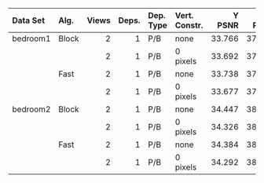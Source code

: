 | Data Set   | Alg.  | Views | Deps. | Dep. Type | Vert. Constr.  | Y PSNR | U PSNR | V PSNR | Bitrate | Time   |
| :--------- | :---- | ----: | ----: | :-------- | :------------- | -----: | -----: | -----: | ------: | -----: |
| bedroom1   | Block |     2 |     1 | P/B       | none           | 33.766 | 37.118 | 37.096 | 18625.5 | 142.68 |
|            |       |     2 |     1 | P/B       | 0 pixels       | 33.692 | 37.098 | 37.074 | 19065.9 |   2.36 |
|            | Fast  |     2 |     1 | P/B       | none           | 33.738 | 37.109 | 37.088 | 18640.1 |   2.64 |
|            |       |     2 |     1 | P/B       | 0 pixels       | 33.677 | 37.093 | 37.069 | 19091.2 |   1.42 |
| bedroom2   | Block |     2 |     1 | P/B       | none           | 34.447 | 38.190 | 37.936 | 23042.6 | 142.73 |
|            |       |     2 |     1 | P/B       | 0 pixels       | 34.326 | 38.141 | 37.891 | 23560.1 |   2.35 |
|            | Fast  |     2 |     1 | P/B       | none           | 34.384 | 38.172 | 37.913 | 23185.7 |   2.74 |
|            |       |     2 |     1 | P/B       | 0 pixels       | 34.292 | 38.130 | 37.877 | 24016.1 |   1.42 |
